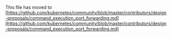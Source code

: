 This file has moved to [https://github.com/kubernetes/community/blob/master/contributors/design-proposals/command_execution_port_forwarding.md](https://github.com/kubernetes/community/blob/master/contributors/design-proposals/command_execution_port_forwarding.md)
